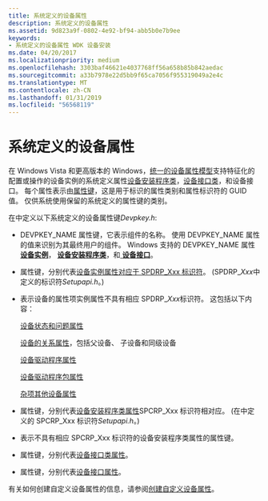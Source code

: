 ```yaml
---
title: 系统定义的设备属性
description: 系统定义的设备属性
ms.assetid: 9d823a9f-0802-4e92-bf94-abb5b0e7b9ee
keywords:
- 系统定义的设备属性 WDK 设备安装
ms.date: 04/20/2017
ms.localizationpriority: medium
ms.openlocfilehash: 3303baf46621e4037768ff56a658b85b842aedac
ms.sourcegitcommit: a33b7978e22d5bb9f65ca7056f955319049a2e4c
ms.translationtype: MT
ms.contentlocale: zh-CN
ms.lasthandoff: 01/31/2019
ms.locfileid: "56568119"
---
```

# <a name="system-defined-device-properties"></a>系统定义的设备属性


在 Windows Vista 和更高版本的 Windows，[统一的设备属性模型](unified-device-property-model--windows-vista-and-later-.md)支持特征化的配置或操作的设备实例的系统定义属性[设备安装程序类](device-setup-classes.md)，[设备接口类](device-interface-classes.md)，和设备接口。 每个属性表示由[属性键](property-keys.md)，这是用于标识的属性类别和属性标识符的 GUID 值。 仅供系统使用保留的系统定义的属性键的类别。

在中定义以下系统定义的设备属性键*Devpkey.h*:

-   DEVPKEY_NAME 属性键，它表示组件的名称。 使用 DEVPKEY_NAME 属性的值来识别为其最终用户的组件。 Windows 支持的 DEVPKEY_NAME 属性[**设备实例**](https://msdn.microsoft.com/library/windows/hardware/ff543530)， [**设备安装程序类**](https://msdn.microsoft.com/library/windows/hardware/ff543534)，和[ **设备接口**](https://msdn.microsoft.com/library/windows/hardware/ff543533)。

-   属性键，分别代表[设备实例属性对应于 SPDRP_Xxx 标识符](https://msdn.microsoft.com/library/windows/hardware/ff541334)。 (SPDRP_*Xxx*中定义的标识符*Setupapi.h*。)

-   表示设备的属性项实例属性不具有相应 SPDRP_*Xxx*标识符。 这包括以下内容：

    [设备状态和问题属性](https://msdn.microsoft.com/library/windows/hardware/ff542254)

    [设备的关系属性](https://msdn.microsoft.com/library/windows/hardware/ff541498)，包括父设备、 子设备和同级设备

    [设备驱动程序属性](https://msdn.microsoft.com/library/windows/hardware/ff541205)

    [设备驱动程序包属性](https://msdn.microsoft.com/library/windows/hardware/ff541200)

    [杂项其他设备属性](https://msdn.microsoft.com/library/windows/hardware/ff549289)

-   属性键，分别代表[设备安装程序类属性](https://msdn.microsoft.com/library/windows/hardware/ff542239)SPCRP_Xxx 标识符相对应。 (在中定义的 SPCRP_Xxx 标识符*Setupapi.h*。)

-   表示不具有相应 SPCRP_Xxx 标识符的设备安装程序类属性的属性键。

-   属性键，分别代表[设备接口类属性](https://msdn.microsoft.com/library/windows/hardware/ff541406)。

-   属性键，分别代表[设备接口属性](https://msdn.microsoft.com/library/windows/hardware/ff541409)。

有关如何创建自定义设备属性的信息，请参阅[创建自定义设备属性](creating-custom-device-properties.md)。

 

 





